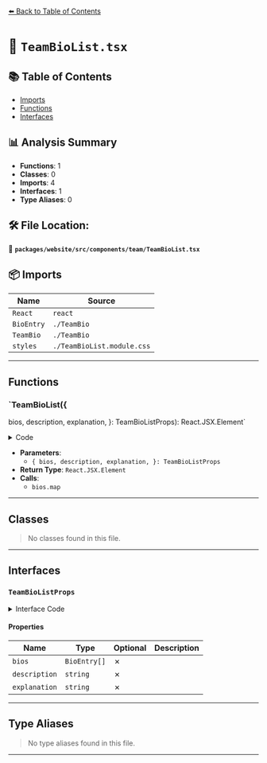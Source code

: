 [⬅️ Back to Table of Contents](../../../../../index.md)

# 📄 `TeamBioList.tsx`

## 📚 Table of Contents

- [Imports](#imports)
- [Functions](#functions)
- [Interfaces](#interfaces)

## 📊 Analysis Summary

- **Functions**: 1
- **Classes**: 0
- **Imports**: 4
- **Interfaces**: 1
- **Type Aliases**: 0

## 🛠️ File Location:
📂 **`packages/website/src/components/team/TeamBioList.tsx`**

## 📦 Imports

| Name | Source |
|------|--------|
| `React` | `react` |
| `BioEntry` | `./TeamBio` |
| `TeamBio` | `./TeamBio` |
| `styles` | `./TeamBioList.module.css` |


---

## Functions

### `TeamBioList({
  bios,
  description,
  explanation,
}: TeamBioListProps): React.JSX.Element`

<details><summary>Code</summary>

```ts
export function TeamBioList({
  bios,
  description,
  explanation,
}: TeamBioListProps): React.JSX.Element {
  return (
    <div className={styles.teamBioList}>
      <div className={styles.texts}>
        <p className={styles.description}>{description}</p>
        <p className={styles.explanation}>{explanation}</p>
      </div>
      <ul className={styles.bios}>
        {bios.map(bio => (
          <TeamBio {...bio} key={bio.name} />
        ))}
      </ul>
    </div>
  );
}
```
</details>

- **Parameters**:
  - `{
  bios,
  description,
  explanation,
}: TeamBioListProps`
- **Return Type**: `React.JSX.Element`
- **Calls**:
  - `bios.map`

---

## Classes

> No classes found in this file.


---

## Interfaces

### `TeamBioListProps`

<details><summary>Interface Code</summary>

```ts
export interface TeamBioListProps {
  bios: BioEntry[];
  description: string;
  explanation: string;
}
```
</details>

#### Properties

| Name | Type | Optional | Description |
|------|------|----------|-------------|
| `bios` | `BioEntry[]` | ✗ |  |
| `description` | `string` | ✗ |  |
| `explanation` | `string` | ✗ |  |


---

## Type Aliases

> No type aliases found in this file.


---